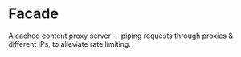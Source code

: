 # Facade
A cached content proxy server -- piping requests through proxies & different IPs, to alleviate rate limiting.
